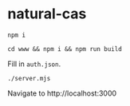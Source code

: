 # natural-cas

```console
npm i
```

```console
cd www && npm i && npm run build
```

Fill in `auth.json`.

```console
./server.mjs
```

Navigate to http://localhost:3000